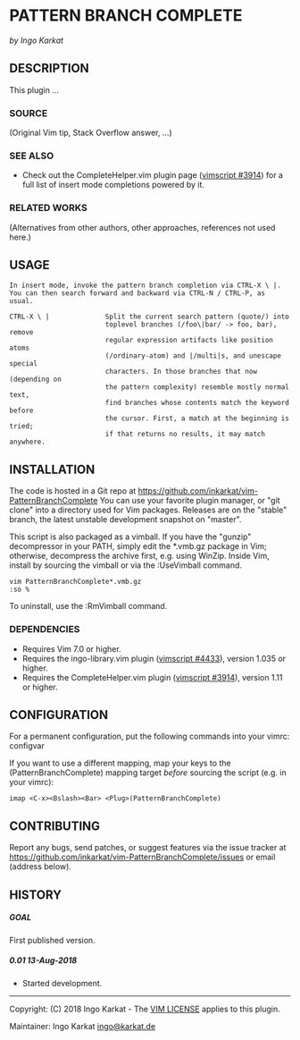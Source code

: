 PATTERN BRANCH COMPLETE   
===============================================================================
_by Ingo Karkat_

DESCRIPTION
------------------------------------------------------------------------------

This plugin ...

### SOURCE
(Original Vim tip, Stack Overflow answer, ...)

### SEE ALSO

- Check out the CompleteHelper.vim plugin page ([vimscript #3914](http://www.vim.org/scripts/script.php?script_id=3914)) for a full
  list of insert mode completions powered by it.

### RELATED WORKS
(Alternatives from other authors, other approaches, references not used here.)

USAGE
------------------------------------------------------------------------------

    In insert mode, invoke the pattern branch completion via CTRL-X \ |.
    You can then search forward and backward via CTRL-N / CTRL-P, as usual.

    CTRL-X \ |              Split the current search pattern (quote/) into
                            toplevel branches (/foo\|bar/ -> foo, bar), remove
                            regular expression artifacts like position atoms
                            (/ordinary-atom) and |/multi|s, and unescape special
                            characters. In those branches that now (depending on
                            the pattern complexity) resemble mostly normal text,
                            find branches whose contents match the keyword before
                            the cursor. First, a match at the beginning is tried;
                            if that returns no results, it may match anywhere.

INSTALLATION
------------------------------------------------------------------------------

The code is hosted in a Git repo at
https://github.com/inkarkat/vim-PatternBranchComplete
You can use your favorite plugin manager, or "git clone" into a directory used
for Vim packages. Releases are on the "stable" branch, the latest unstable
development snapshot on "master".

This script is also packaged as a vimball. If you have the "gunzip"
decompressor in your PATH, simply edit the \*.vmb.gz package in Vim; otherwise,
decompress the archive first, e.g. using WinZip. Inside Vim, install by
sourcing the vimball or via the :UseVimball command.

    vim PatternBranchComplete*.vmb.gz
    :so %

To uninstall, use the :RmVimball command.

### DEPENDENCIES

- Requires Vim 7.0 or higher.
- Requires the ingo-library.vim plugin ([vimscript #4433](http://www.vim.org/scripts/script.php?script_id=4433)), version 1.035 or
  higher.
- Requires the CompleteHelper.vim plugin ([vimscript #3914](http://www.vim.org/scripts/script.php?script_id=3914)), version 1.11 or
  higher.

CONFIGURATION
------------------------------------------------------------------------------

For a permanent configuration, put the following commands into your vimrc:
configvar

If you want to use a different mapping, map your keys to the
<Plug>(PatternBranchComplete) mapping target _before_ sourcing the script
(e.g. in your vimrc):

    imap <C-x><Bslash><Bar> <Plug>(PatternBranchComplete)

CONTRIBUTING
------------------------------------------------------------------------------

Report any bugs, send patches, or suggest features via the issue tracker at
https://github.com/inkarkat/vim-PatternBranchComplete/issues or email (address below).

HISTORY
------------------------------------------------------------------------------

##### GOAL
First published version.

##### 0.01    13-Aug-2018
- Started development.

------------------------------------------------------------------------------
Copyright: (C) 2018 Ingo Karkat -
The [VIM LICENSE](http://vimdoc.sourceforge.net/htmldoc/uganda.html#license) applies to this plugin.

Maintainer:     Ingo Karkat <ingo@karkat.de>

